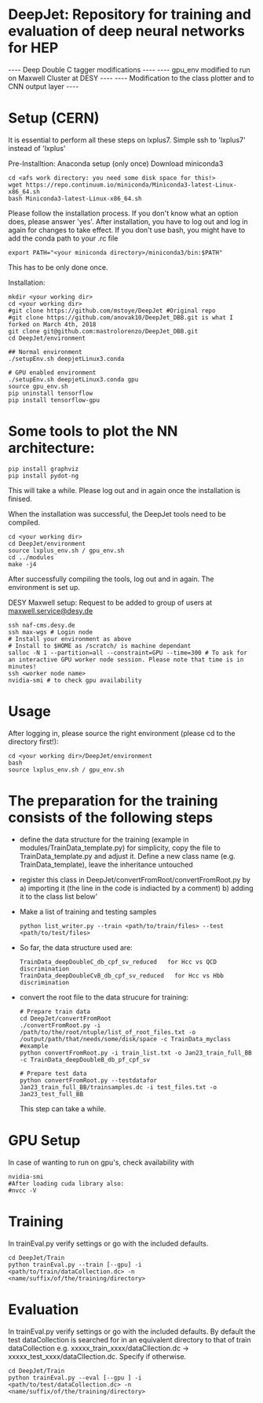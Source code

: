 DeepJet: Repository for training and evaluation of deep neural networks for HEP
===============================================================================
 ----  Deep Double C tagger modifications ----
 ----  gpu_env modified to run on Maxwell Cluster at DESY  ----
 ----  Modification to the class plotter and to CNN output layer ----

Setup (CERN)
==========
It is essential to perform all these steps on lxplus7. Simple ssh to 'lxplus7' instead of 'lxplus'

Pre-Installtion: Anaconda setup (only once)
Download miniconda3
```
cd <afs work directory: you need some disk space for this!>
wget https://repo.continuum.io/miniconda/Miniconda3-latest-Linux-x86_64.sh
bash Miniconda3-latest-Linux-x86_64.sh
```
Please follow the installation process. If you don't know what an option does, please answer 'yes'.
After installation, you have to log out and log in again for changes to take effect.
If you don't use bash, you might have to add the conda path to your .rc file
```
export PATH="<your miniconda directory>/miniconda3/bin:$PATH"
```
This has to be only done once.


Installation:
```
mkdir <your working dir>
cd <your working dir>
#git clone https://github.com/mstoye/DeepJet #Original repo
#git clone https://github.com/anovak10/DeepJet_DBB.git is what I forked on March 4th, 2018
git clone git@github.com:mastrolorenzo/DeepJet_DBB.git
cd DeepJet/environment

## Normal environment
./setupEnv.sh deepjetLinux3.conda

# GPU enabled environment
./setupEnv.sh deepjetLinux3.conda gpu
source gpu_env.sh
pip uninstall tensorflow
pip install tensorflow-gpu
```
# Some tools to plot the NN architecture:
```
pip install graphviz
pip install pydot-ng
```
This will take a while. Please log out and in again once the installation is finised.

When the installation was successful, the DeepJet tools need to be compiled.
```
cd <your working dir>
cd DeepJet/environment
source lxplus_env.sh / gpu_env.sh
cd ../modules
make -j4
```
After successfully compiling the tools, log out and in again.
The environment is set up.

DESY Maxwell setup:
Request to be added to group of users at maxwell.service@desy.de
```
ssh naf-cms.desy.de
ssh max-wgs # Login node
# Install your environment as above
# Install to $HOME as /scratch/ is machine dependant
salloc -N 1 --partition=all --constraint=GPU --time=300 # To ask for an interactive GPU worker node session. Please note that time is in minutes!
ssh <worker node name>
nvidia-smi # to check gpu availability
```


Usage
==============

After logging in, please source the right environment (please cd to the directory first!):
```
cd <your working dir>/DeepJet/environment
bash
source lxplus_env.sh / gpu_env.sh
```

The preparation for the training consists of the following steps
====

- define the data structure for the training (example in modules/TrainData_template.py)
  for simplicity, copy the file to TrainData_template.py and adjust it. 
  Define a new class name (e.g. TrainData_template), leave the inheritance untouched
  
- register this class in DeepJet/convertFromRoot/convertFromRoot.py by 
  a) importing it (the line in the code is indiacted by a comment)
  b) adding it to the class list below'

- Make a list of training and testing samples
  ```
  python list_writer.py --train <path/to/train/files> --test <path/to/test/files>
  ```
- So far, the data structure used are:
  ```
  TrainData_deepDoubleC_db_cpf_sv_reduced   for Hcc vs QCD discrimination
  TrainData_deepDoubleCvB_db_cpf_sv_reduced   for Hcc vs Hbb discrimination 	
  ```  

- convert the root file to the data strucure for training:
  ```
  # Prepare train data
  cd DeepJet/convertFromRoot
  ./convertFromRoot.py -i /path/to/the/root/ntuple/list_of_root_files.txt -o /output/path/that/needs/some/disk/space -c TrainData_myclass
  #example
  python convertFromRoot.py -i train_list.txt -o Jan23_train_full_BB -c TrainData_deepDoubleB_db_pf_cpf_sv

  # Prepare test data
  python convertFromRoot.py --testdatafor Jan23_train_full_BB/trainsamples.dc -i test_files.txt -o Jan23_test_full_BB
  ```
  
  This step can take a while.

GPU Setup
====
In case of wanting to run on gpu's, check availability with 
```
nvidia-smi
#After loading cuda library also:
#nvcc -V
```



Training
====
In trainEval.py verify settings or go with the included defaults.

```
cd DeepJet/Train
python trainEval.py --train [--gpu] -i <path/to/train/dataCollection.dc> -n <name/suffix/of/the/training/directory>
```


Evaluation
====
In trainEval.py verify settings or go with the included defaults. By default the test dataCollection is searched for in an equivalent directory to that of train dataCollection e.g. xxxxx_train_xxxx/dataCllection.dc -> xxxxx_test_xxxx/dataCllection.dc. Specify if otherwise.

```
cd DeepJet/Train
python trainEval.py --eval [--gpu ] -i <path/to/test/dataCollection.dc> -n <name/suffix/of/the/training/directory>
```


